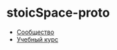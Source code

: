 # stoicSpace-proto
- [Сообщество](https://redstaragency.github.io/stoicSpace-proto/)
- [Учебный курс](https://redstaragency.github.io/stoicSpace-proto/course.html)